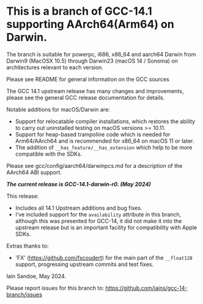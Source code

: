 # This is a branch of GCC-14.1 supporting AArch64(Arm64) on Darwin.

The branch is suitable for powerpc, i686, x86_64 and aarch64 Darwin from Darwin9 (MacOSX 10.5) through Darwin23 (macOS 14 / Sonoma) on architectures relevant to each version.

Please see README for general information on the GCC sources

The GCC 14.1 upstream release has many changes and improvements, please see the general GCC release documentation for details.

Notable additions for macOS/Darwin are:
 * Support for relocatable compiler installations, which restores the ability to carry out uninstalled testing on macOS versions >= 10.11.
 * Support for heap-based trampoline code which is needed for Arm64/AArch64 and is recommended for x86_64 on macOS 11 or later.
 * The addition of `__has_feature/__has_extension` which help to be more compatible with the SDKs.

Please see gcc/config/aarch64/darwinpcs.md for a description of the AArch64 ABI
support.

**_The current release is GCC-14.1-darwin-r0. (May 2024)_**

This release:
 * Includes all 14.1 Upstream additions and bug fixes.
 * I've included support for the `availability` attribute in this branch, although this was presented for GCC-14, it did not make it into the upstream release but is an important facility for compatibility with Apple SDKs.

Extras thanks to:
 * 'FX' (https://github.com/fxcoudert) for the main part of the ```__float128``` support, progressing upstream commits and test fixes.

Iain Sandoe, May 2024.

Please report issues for this branch to:
https://github.com/iains/gcc-14-branch/issues
